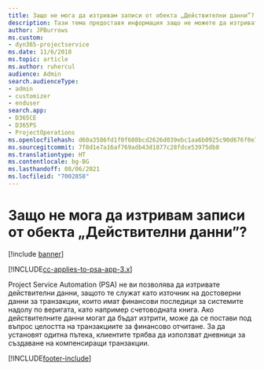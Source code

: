 ```yaml
---
title: Защо не мога да изтривам записи от обекта „Действителни данни”?
description: Тази тема предоставя информация защо не можете да изтривате записи от обекта „Действителните данни“.
author: JPBurrows
ms.custom:
- dyn365-projectservice
ms.date: 11/6/2018
ms.topic: article
ms.author: ruhercul
audience: Admin
search.audienceType:
- admin
- customizer
- enduser
search.app:
- D365CE
- D365PS
- ProjectOperations
ms.openlocfilehash: d60a3586fd1f0f688bcd2626d039ebc1aa6b0925c90d676f0e716400d8e8d6dd
ms.sourcegitcommit: 7f8d1e7a16af769adb43d1877c28fdce53975db8
ms.translationtype: HT
ms.contentlocale: bg-BG
ms.lasthandoff: 08/06/2021
ms.locfileid: "7002858"
---
```

# <a name="why-cant-i-delete-records-from-the-actuals-entity"></a>Защо не мога да изтривам записи от обекта „Действителни данни”?

[!include [banner](../includes/psa-now-project-operations.md)]

[!INCLUDE[cc-applies-to-psa-app-3.x](../includes/cc-applies-to-psa-app-3x.md)]

Project Service Automation (PSA) не ви позволява да изтривате действителни данни, защото те служат като източник на достоверни данни за транзакции, които имат финансови последици за системите надолу по веригата, като например счетоводната книга. Ако действителните данни могат да бъдат изтрити, може да се постави под въпрос целостта на транзакциите за финансово отчитане. За да установят одитна пътека, клиентите трябва да използват дневници за създаване на компенсиращи транзакции.



[!INCLUDE[footer-include](../includes/footer-banner.md)]
